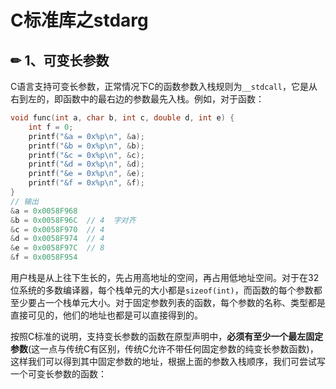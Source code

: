 # C标准库之stdarg

## ✏ 1、可变长参数

C语言支持可变长参数，正常情况下C的函数参数入栈规则为`__stdcall`，它是从右到左的，即函数中的最右边的参数最先入栈。例如，对于函数：

```cpp
void func(int a, char b, int c, double d, int e) {
    int f = 0;
    printf("&a = 0x%p\n", &a);
    printf("&b = 0x%p\n", &b);
    printf("&c = 0x%p\n", &c);
    printf("&d = 0x%p\n", &d);
    printf("&e = 0x%p\n", &e);
    printf("&f = 0x%p\n", &f);
}
// 输出
&a = 0x0058F968   
&b = 0x0058F96C  // 4  字对齐
&c = 0x0058F970  // 4
&d = 0x0058F974  // 4
&e = 0x0058F97C  // 8
&f = 0x0058F954  
```

用户栈是从上往下生长的，先占用高地址的空间，再占用低地址空间。对于在32位系统的多数编译器，每个栈单元的大小都是`sizeof(int)`，而函数的每个参数都至少要占一个栈单元大小。对于固定参数列表的函数，每个参数的名称、类型都是直接可见的，他们的地址也都是可以直接得到的。

按照C标准的说明，支持变长参数的函数在原型声明中，**必须有至少一个最左固定参数**\(这一点与传统C有区别，传统C允许不带任何固定参数的纯变长参数函数\)，这样我们可以得到其中固定参数的地址，根据上面的参数入栈顺序，我们可尝试写一个可变长参数的函数：

```cpp

```

